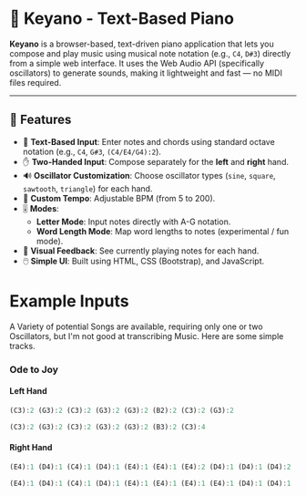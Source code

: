# 🎹 Keyano - Text-Based Piano

**Keyano** is a browser-based, text-driven piano application that lets you compose and play music using musical note notation (e.g., `C4`, `D#3`) directly from a simple web interface. It uses the Web Audio API (specifically oscillators) to generate sounds, making it lightweight and fast — no MIDI files required.

---

## 🚀 Features

- 🎼 **Text-Based Input**: Enter notes and chords using standard octave notation (e.g., `C4`, `G#3`, `(C4/E4/G4):2`).
- ✋ **Two-Handed Input**: Compose separately for the **left** and **right** hand.
- 🔊 **Oscillator Customization**: Choose oscillator types (`sine`, `square`, `sawtooth`, `triangle`) for each hand.
- 🎵 **Custom Tempo**: Adjustable BPM (from 5 to 200).
- 🎚️ **Modes**:
  - **Letter Mode**: Input notes directly with A-G notation.
  - **Word Length Mode**: Map word lengths to notes (experimental / fun mode).
- 🧠 **Visual Feedback**: See currently playing notes for each hand.
- 🖱️ **Simple UI**: Built using HTML, CSS (Bootstrap), and JavaScript.

# Example Inputs
A Variety of potential Songs are available, requiring only one or two Oscillators, but I'm not good at transcribing Music. Here are some simple tracks.

### Ode to Joy
#### Left Hand
```js
(C3):2 (G3):2 (C3):2 (G3):2 (G3):2 (B2):2 (C3):2 (G3):2 

(C3):2 (G3):2 (C3):2 (G3):2 (G3):2 (B3):2 (C3):4

```
#### Right Hand
```js
(E4):1 (D4):1 (C4):1 (D4):1 (E4):1 (E4):1 (E4):2 (D4):1 (D4):1 (D4):2 (E4):1 (G4):1 (G4):2

(E4):1 (D4):1 (C4):1 (D4):1 (E4):1 (E4):1 (E4):1 (E4):1 (D4):1 (D4):1 (E4):1 (D4):1 (C4):4
```